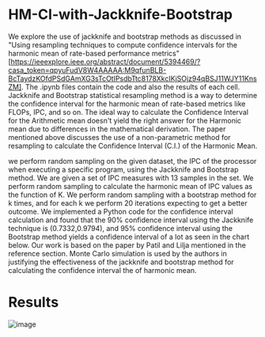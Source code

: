 # HM-CI-with-Jackknife-Bootstrap
We explore the use of jackknife and bootstrap methods as discussed in "Using resampling techniques to compute confidence intervals for the harmonic mean of rate-based performance metrics" [https://ieeexplore.ieee.org/abstract/document/5394469/?casa_token=qpyuFudV8W4AAAAA:M9qfunBLB-BcTaydzKOfdPSdGAmXG3sTcOtIPsdbTtc8178XkcIKjSOjz94qBSJ11WJY11KnsZM].
The .ipynb files contain the code and also the results of each cell.
Jackknife and Bootstrap  statistical resampling method is a way to determine the confidence interval for the harmonic mean of rate-based metrics like FLOPs, IPC, and so on. 
The ideal way to calculate the Confidence Interval for the Arithmetic mean doesn't yield the right answer for the Harmonic mean due to differences in the mathematical derivation. The paper mentioned above discusses the use of a non-parametric method for resampling to calculate the Confidence Interval (C.I.) of the Harmonic Mean. 

we perform random sampling on the given dataset, the IPC of the processor when executing a specific program, using the Jackknife and Bootstrap method. We are given a set of IPC measures with 13 samples in the set. We perform random sampling to calculate the harmonic mean of IPC values as the function of K. We perform random sampling with a bootstrap method for k times, and for each k we perform 20 iterations expecting to get a better outcome. We implemented a Python code for the confidence interval calculation and found that the 90% confidence interval using the Jackknife technique is (0.7332,0.9794), and 95% confidence interval using the Bootstrap method yields a confidence interval of a lot as seen in the chart below. Our work is based on the paper by Patil and Lilja mentioned in the reference section. Monte Carlo simulation is used by the authors in justifying the effectiveness of the jackknife and bootstrap method for calculating the confidence interval the of harmonic mean.
# Results
![image](https://github.com/Prithviraj97/HM-CI-with-Jackknife-Bootstrape/assets/60533093/7039802a-f11b-4f74-b4b4-42ddad6ae8cd)

